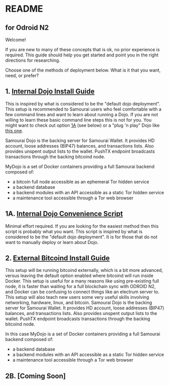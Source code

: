 # README
## for Odroid N2

Welcome!

If you are new to many of these concepts that is ok, no prior experience is required. This guide should help you get started and point you in the right directions for researching.

Choose one of the methods of deployment below. What is it that you want, need, or prefer?

## 1. [Internal Dojo Install Guide](https://github.com/BTCxZelko/Samourai-Dojo-RPi4-and-Odroid-Install-Guides/blob/master/Odroid/Raspbian/Internal-Dojo-Install-Guide.md)

This is inspired by what is considered to be the "default dojo deployment". This setup is recommended to Samourai users who feel comfortable with a few command lines and want to learn about running a Dojo. If you are not willing to learn these basic command line steps this is not for you. You might want to check out option [1A](https://github.com/BTCxZelko/Ronin-Dojo/blob/master/Odroid/Debian/Convenience-Scripts/Internal-Dojo-Install-Script.sh) (see below) or a "plug 'n play" Dojo like [this one](https://shop.nodl.it). 

Samourai Dojo is the backing server for Samourai Wallet. It provides HD account, loose addresses (BIP47) balances, and transactions lists. Also provides unspent output lists to the wallet. PushTX endpoint broadcasts transactions through the backing bitcoind node. 

MyDojo is a set of Docker containers providing a full Samourai backend composed of:
* a bitcoin full node accessible as an ephemeral Tor hidden service
* a backend database
* a backend modules with an API accessible as a static Tor hidden service
* a maintenance tool accessible through a Tor web browser

## 1A. [Internal Dojo Convenience Script](https://github.com/BTCxZelko/Ronin-Dojo/blob/master/Odroid/Debian/Convenience-Scripts/Internal-Dojo-Install-Script.sh)

Minimal effort required. If you are looking for the easiest method then this script is probably what you want. This script is inspired by what is considered to be the "default dojo deployment". It is for those that do not want to manually deploy or learn about Dojo. 

## 2. [External Bitcoind Install Guide](https://github.com/BTCxZelko/Ronin-Dojo/blob/master/Odroid/Debian/External-Bitcoind-Install-Guide.md)

This setup will be running bitcoind externally, which is a bit more advanced, versus leaving the default option enabled where bitcoind will run inside Docker. This setup is useful for a many reasons like using pre-existing full node, it is faster than waiting for a full blockchain sync with ODROID N2, and Docker can be confusing to connect things like an electrum server to. This setup will also teach new users some very useful skills involving networking, hardware, linux, and bitcoin. Samourai Dojo is the backing server for Samourai Wallet. It provides HD account, loose addresses (BIP47) balances, and transactions lists. Also provides unspent output lists to the wallet. PushTX endpoint broadcasts transactions through the backing bitcoind node. 

In this case MyDojo is a set of Docker containers providing a full Samourai backend composed of:
* a backend database
* a backend modules with an API accessible as a static Tor hidden service
* a maintenance tool accessible through a Tor web browser

## 2B. [Coming Soon]
